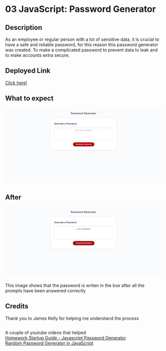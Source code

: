 # 03 JavaScript: Password Generator

## Description

As an employee or regular person with a lot of sensitive data, it is crucial to have a safe and reliable password, for this reason this password generator was created. To make a complicated password to prevent data to leak and to make accounts extra secure.

## Deployed Link

 [Click here!](https://jasiela22.github.io/Password-Generator/)

 ## What to expect

 ![Here is a ScreenShot of the application](./Images/Password%20Generator.png)

## After

 ![Here is a ScreenShot of the application](./Images/Password%20Generator%20(1).png)

 This image shows that the password is writen in the box after all the prompts have been answered correctly

 ## Credits

 Thank you to James Kelly for helping me understand the process

##

 A couple of youtube videos that helped  
 [Homework Startup Guide - Javascript Password Generator](https://www.youtube.com/watch?v=x4HUaiazDes)  
 [Random Password Generator in JavaScript](https://www.youtube.com/watch?v=v2jfGo7ztm8)
